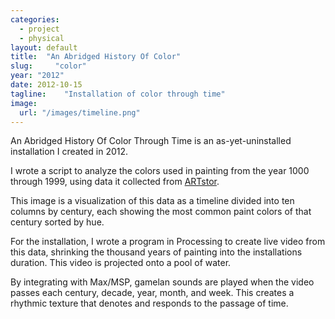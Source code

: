 ```yaml
---
categories:
  - project
  - physical
layout: default
title:  "An Abridged History Of Color"
slug:     "color"
year: "2012"
date: 2012-10-15
tagline:    "Installation of color through time"
image:
  url: "/images/timeline.png"
---
```

An Abridged History Of Color Through Time is an as-yet-uninstalled installation I created in 2012.

I wrote a script to analyze the colors used in painting from the year 1000 through 1999, using data it collected from <a href="http://artstor.org">ARTstor</a>.

This image is a visualization of this data as a timeline divided into ten columns by century, each showing the most common paint colors of that century sorted by hue.

For the installation, I wrote a program in Processing to create live video from this data, shrinking the thousand years of painting into the installations duration. This video is projected onto a pool of water.

By integrating with Max/MSP, gamelan sounds are played when the video passes each century, decade, year, month, and week. This creates a rhythmic texture that denotes and responds to the passage of time.

